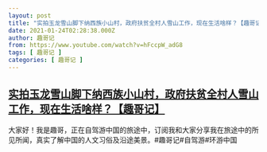 ```yaml
---
layout: post
title: "实拍玉龙雪山脚下纳西族小山村，政府扶贫全村人雪山工作，现在生活啥样？【趣哥记】"
date: 2021-01-24T02:28:38.000Z
author: 趣哥记
from: https://www.youtube.com/watch?v=hFccpW_adG8
tags: [ 趣哥记 ]
categories: [ 趣哥记 ]
---
```

<!--1611455318000-->
[实拍玉龙雪山脚下纳西族小山村，政府扶贫全村人雪山工作，现在生活啥样？【趣哥记】](https://www.youtube.com/watch?v=hFccpW_adG8)
------

<div>
大家好！我是趣哥，正在自驾游中国的旅途中，订阅我和大家分享我在旅途中的所见所闻，真实了解中国的人文习俗及沿途美景。#趣哥记#自驾游#环游中国
</div>

